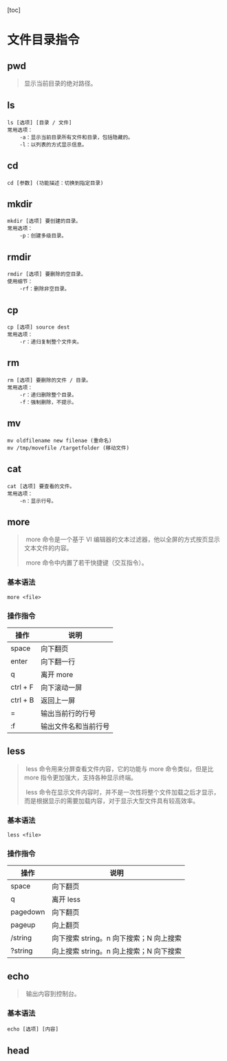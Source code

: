 [toc]

# 文件目录指令

## pwd

> 显示当前目录的绝对路径。 

## ls

~~~
ls [选项] [目录 / 文件]
常用选项：
	-a：显示当前目录所有文件和目录，包括隐藏的。
	-l：以列表的方式显示信息。
~~~

## cd

~~~
cd [参数] (功能描述：切换到指定目录)
~~~

## mkdir

~~~ 
mkdir [选项] 要创建的目录。
常用选项：
	-p：创建多级目录。
~~~

## rmdir

~~~
rmdir [选项] 要删除的空目录。
使用细节：
	-rf：删除非空目录。
~~~

## cp

~~~ 
cp [选项] source dest
常用选项：
	-r：递归复制整个文件夹。
~~~

## rm

~~~
rm [选项] 要删除的文件 / 目录。
常用选项：
	-r：递归删除整个目录。
	-f：强制删除，不提示。
~~~

## mv

~~~shell
mv oldfilename new filenae (重命名)
mv /tmp/movefile /targetfolder (移动文件)
~~~

## cat

~~~
cat [选项] 要查看的文件。
常用选项：
	-n：显示行号。
~~~

## more

> ​	more 命令是一个基于 VI 编辑器的文本过滤器，他以全屏的方式按页显示文本文件的内容。
>
> ​	more 命令中内置了若干快捷键（交互指令）。

### 基本语法

```shell
more <file>
```

### 操作指令

| 操作     | 说明                 |
| -------- | -------------------- |
| space    | 向下翻页             |
| enter    | 向下翻一行           |
| q        | 离开 more            |
| ctrl + F | 向下滚动一屏         |
| ctrl + B | 返回上一屏           |
| =        | 输出当前行的行号     |
| :f       | 输出文件名和当前行号 |

## less

> ​	less 命令用来分屏查看文件内容，它的功能与 more 命令类似，但是比 more 指令更加强大，支持各种显示终端。
>
> ​	less 命令在显示文件内容时，并不是一次性将整个文件加载之后才显示，而是根据显示的需要加载内容，对于显示大型文件具有较高效率。

### 基本语法

```shell
less <file>
```

### 操作指令

| 操作     | 说明                                    |
| -------- | --------------------------------------- |
| space    | 向下翻页                                |
| q        | 离开 less                               |
| pagedown | 向下翻页                                |
| pageup   | 向上翻页                                |
| /string  | 向下搜索 string。n 向下搜索；N 向上搜索 |
| ?string  | 向上搜索 string。n 向上搜索；N 向下搜索 |

## echo

> ​	输出内容到控制台。

### 基本语法

```shell
echo [选项] [内容]
```

## head

> 
